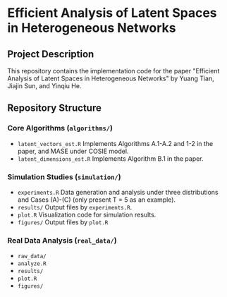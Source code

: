 # Efficient Analysis of Latent Spaces in Heterogeneous Networks

## Project Description
This repository contains the implementation code for the paper "Efficient Analysis of Latent Spaces in Heterogeneous Networks" by Yuang Tian, Jiajin Sun, and Yinqiu He.

## Repository Structure

### Core Algorithms (`algorithms/`)
- `latent_vectors_est.R` Implements Algorithms A.1-A.2 and 1-2 in the paper, and MASE under COSIE model.
- `latent_dimensions_est.R` Implements Algorithm B.1 in the paper.

### Simulation Studies (`simulation/`)
- `experiments.R` Data generation and analysis under three distributions and Cases (A)-(C) (only present T = 5 as an example).
- `results/` Output files by `experiments.R`.
- `plot.R` Visualization code for simulation results.
- `figures/` Output files by `plot.R`

### Real Data Analysis (`real_data/`)
- `raw_data/`
- `analyze.R`
- `results/`
- `plot.R`
- `figures/`
